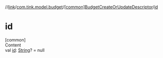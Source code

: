 //[link](../../index.md)/[com.tink.model.budget](../index.md)/[[common]BudgetCreateOrUpdateDescriptor](index.md)/[id](id.md)



# id  
[common]  
Content  
val [id](id.md): [String](https://kotlinlang.org/api/latest/jvm/stdlib/kotlin/-string/index.html)? = null  



